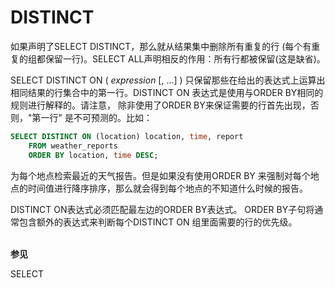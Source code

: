 # DISTINCT

如果声明了SELECT DISTINCT，那么就从结果集中删除所有重复的行 (每个有重复的组都保留一行)。SELECT ALL声明相反的作用：所有行都被保留(这是缺省)。

SELECT DISTINCT ON ( *expression* [, ...] ) 只保留那些在给出的表达式上运算出相同结果的行集合中的第一行。DISTINCT ON 表达式是使用与ORDER BY相同的规则进行解释的。请注意， 除非使用了ORDER BY来保证需要的行首先出现，否则，"第一行" 是不可预测的。比如：
```SQL
SELECT DISTINCT ON (location) location, time, report
    FROM weather_reports
    ORDER BY location, time DESC;
```
为每个地点检索最近的天气报告。但是如果没有使用ORDER BY 来强制对每个地点的时间值进行降序排序，那么就会得到每个地点的不知道什么时候的报告。

DISTINCT ON表达式必须匹配最左边的ORDER BY表达式。 ORDER BY子句将通常包含额外的表达式来判断每个DISTINCT ON 组里面需要的行的优先级。

<br/>**参见**

SELECT